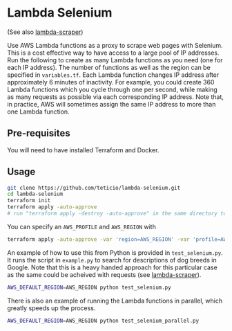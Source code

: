 # Lambda Selenium

(See also [lambda-scraper](https://github.com/teticio/lambda-scraper))

Use AWS Lambda functions as a proxy to scrape web pages with Selenium. This is a cost effective way to have access to a large pool of IP addresses. Run the following to create as many Lambda functions as you need (one for each IP address). The number of functions as well as the region can be specified in `variables.tf`. Each Lambda function changes IP address after approximately 6 minutes of inactivity. For example, you could create 360 Lambda functions which you cycle through one per second, while making as many requests as possible via each corresponding IP address. Note that, in practice, AWS will sometimes assign the same IP address to more than one Lambda function.

## Pre-requisites

You will need to have installed Terraform and Docker.

## Usage

```bash
git clone https://github.com/teticio/lambda-selenium.git
cd lambda-selenium
terraform init
terraform apply -auto-approve
# run "terraform apply -destroy -auto-approve" in the same directory to tear all this down again
```

You can specify an `AWS_PROFILE` and `AWS_REGION` with

```bash
terraform apply -auto-approve -var 'region=AWS_REGION' -var 'profile=AWS_PROFILE'
```

An example of how to use this from Python is provided in `test_selenium.py`. It runs the script in `example.py` to search for descriptions of dog breeds in Google. Note that this is a heavy handed approach for this particular case as the same could be acheived with requests (see [lambda-scraper](https://github.com/teticio/lambda-scraper)).

```bash
AWS_DEFAULT_REGION=AWS_REGION python test_selenium.py
```

There is also an example of running the Lambda functions in parallel, which greatly speeds up the process.

```bash
AWS_DEFAULT_REGION=AWS_REGION python test_selenium_parallel.py
```
